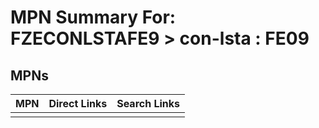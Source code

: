 



# MPN Summary For: FZECONLSTAFE9 > con-lsta : FE09

## MPNs
  

|MPN|Direct Links|Search Links|
| :--- | :--- | :--- |
||||
